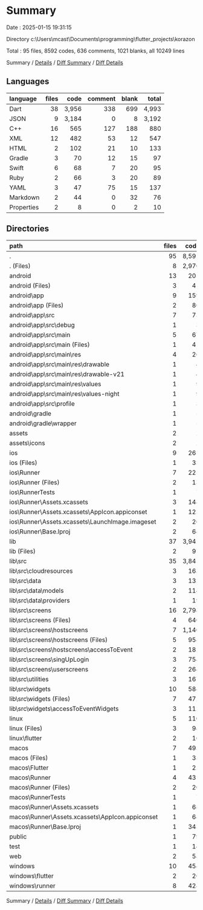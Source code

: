 # Summary

Date : 2025-01-15 19:31:15

Directory c:\\Users\\mcast\\Documents\\programming\\flutter_projects\\korazon

Total : 95 files,  8592 codes, 636 comments, 1021 blanks, all 10249 lines

Summary / [Details](details.md) / [Diff Summary](diff.md) / [Diff Details](diff-details.md)

## Languages
| language | files | code | comment | blank | total |
| :--- | ---: | ---: | ---: | ---: | ---: |
| Dart | 38 | 3,956 | 338 | 699 | 4,993 |
| JSON | 9 | 3,184 | 0 | 8 | 3,192 |
| C++ | 16 | 565 | 127 | 188 | 880 |
| XML | 12 | 482 | 53 | 12 | 547 |
| HTML | 2 | 102 | 21 | 10 | 133 |
| Gradle | 3 | 70 | 12 | 15 | 97 |
| Swift | 6 | 68 | 7 | 20 | 95 |
| Ruby | 2 | 66 | 3 | 20 | 89 |
| YAML | 3 | 47 | 75 | 15 | 137 |
| Markdown | 2 | 44 | 0 | 32 | 76 |
| Properties | 2 | 8 | 0 | 2 | 10 |

## Directories
| path | files | code | comment | blank | total |
| :--- | ---: | ---: | ---: | ---: | ---: |
| . | 95 | 8,592 | 636 | 1,021 | 10,249 |
| . (Files) | 8 | 2,970 | 75 | 48 | 3,093 |
| android | 13 | 205 | 63 | 27 | 295 |
| android (Files) | 3 | 41 | 2 | 9 | 52 |
| android\\app | 9 | 159 | 61 | 17 | 237 |
| android\\app (Files) | 2 | 86 | 10 | 8 | 104 |
| android\\app\\src | 7 | 73 | 51 | 9 | 133 |
| android\\app\\src\\debug | 1 | 3 | 4 | 1 | 8 |
| android\\app\\src\\main | 5 | 67 | 43 | 7 | 117 |
| android\\app\\src\\main (Files) | 1 | 41 | 11 | 1 | 53 |
| android\\app\\src\\main\\res | 4 | 26 | 32 | 6 | 64 |
| android\\app\\src\\main\\res\\drawable | 1 | 4 | 7 | 2 | 13 |
| android\\app\\src\\main\\res\\drawable-v21 | 1 | 4 | 7 | 2 | 13 |
| android\\app\\src\\main\\res\\values | 1 | 9 | 9 | 1 | 19 |
| android\\app\\src\\main\\res\\values-night | 1 | 9 | 9 | 1 | 19 |
| android\\app\\src\\profile | 1 | 3 | 4 | 1 | 8 |
| android\\gradle | 1 | 5 | 0 | 1 | 6 |
| android\\gradle\\wrapper | 1 | 5 | 0 | 1 | 6 |
| assets | 2 | 2 | 0 | 0 | 2 |
| assets\\icons | 2 | 2 | 0 | 0 | 2 |
| ios | 9 | 265 | 6 | 23 | 294 |
| ios (Files) | 1 | 33 | 2 | 10 | 45 |
| ios\\Runner | 7 | 225 | 2 | 9 | 236 |
| ios\\Runner (Files) | 2 | 13 | 0 | 3 | 16 |
| ios\\RunnerTests | 1 | 7 | 2 | 4 | 13 |
| ios\\Runner\\Assets.xcassets | 3 | 148 | 0 | 4 | 152 |
| ios\\Runner\\Assets.xcassets\\AppIcon.appiconset | 1 | 122 | 0 | 1 | 123 |
| ios\\Runner\\Assets.xcassets\\LaunchImage.imageset | 2 | 26 | 0 | 3 | 29 |
| ios\\Runner\\Base.lproj | 2 | 64 | 2 | 2 | 68 |
| lib | 37 | 3,942 | 328 | 692 | 4,962 |
| lib (Files) | 2 | 97 | 17 | 12 | 126 |
| lib\\src | 35 | 3,845 | 311 | 680 | 4,836 |
| lib\\src\\cloudresources | 3 | 163 | 16 | 40 | 219 |
| lib\\src\\data | 3 | 133 | 14 | 20 | 167 |
| lib\\src\\data\\models | 2 | 114 | 2 | 14 | 130 |
| lib\\src\\data\\providers | 1 | 19 | 12 | 6 | 37 |
| lib\\src\\screens | 16 | 2,798 | 224 | 488 | 3,510 |
| lib\\src\\screens (Files) | 4 | 640 | 34 | 71 | 745 |
| lib\\src\\screens\\hostscreens | 7 | 1,140 | 86 | 236 | 1,462 |
| lib\\src\\screens\\hostscreens (Files) | 5 | 958 | 74 | 184 | 1,216 |
| lib\\src\\screens\\hostscreens\\accessToEvent | 2 | 182 | 12 | 52 | 246 |
| lib\\src\\screens\\singUpLogin | 3 | 754 | 74 | 134 | 962 |
| lib\\src\\screens\\userscreens | 2 | 264 | 30 | 47 | 341 |
| lib\\src\\utilities | 3 | 167 | 25 | 38 | 230 |
| lib\\src\\widgets | 10 | 584 | 32 | 94 | 710 |
| lib\\src\\widgets (Files) | 7 | 472 | 27 | 74 | 573 |
| lib\\src\\widgets\\accessToEventWidgets | 3 | 112 | 5 | 20 | 137 |
| linux | 5 | 110 | 33 | 44 | 187 |
| linux (Files) | 3 | 94 | 24 | 33 | 151 |
| linux\\flutter | 2 | 16 | 9 | 11 | 36 |
| macos | 7 | 493 | 6 | 26 | 525 |
| macos (Files) | 1 | 33 | 1 | 10 | 44 |
| macos\\Flutter | 1 | 22 | 3 | 4 | 29 |
| macos\\Runner | 4 | 431 | 0 | 8 | 439 |
| macos\\Runner (Files) | 2 | 20 | 0 | 6 | 26 |
| macos\\RunnerTests | 1 | 7 | 2 | 4 | 13 |
| macos\\Runner\\Assets.xcassets | 1 | 68 | 0 | 1 | 69 |
| macos\\Runner\\Assets.xcassets\\AppIcon.appiconset | 1 | 68 | 0 | 1 | 69 |
| macos\\Runner\\Base.lproj | 1 | 343 | 0 | 1 | 344 |
| public | 1 | 79 | 6 | 5 | 90 |
| test | 1 | 14 | 10 | 7 | 31 |
| web | 2 | 58 | 15 | 6 | 79 |
| windows | 10 | 454 | 94 | 143 | 691 |
| windows\\flutter | 2 | 26 | 9 | 11 | 46 |
| windows\\runner | 8 | 428 | 85 | 132 | 645 |

Summary / [Details](details.md) / [Diff Summary](diff.md) / [Diff Details](diff-details.md)